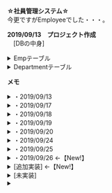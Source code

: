 **☆社員管理システム☆**  
今更ですがEmployeeでした・・・。

**2019/09/13　プロジェクト作成**  
　[DBの中身]  
<details>
<summary>Empテーブル</summary>
<div>

　　　emp_id →int 自動採番 主キー  
　　　emp_pass →nvarchar(Max) NN  
　　　emp_name →nvarchar(30) NN  
　　　gendere →int NN  
　　　address →nvarchar(60) NN  
　　　birthday →Date NN  
　　　role →nvarchar(20) NN  
　　　dept_id →int NN Departmentのdept_idと関連付け  
　　　enable →bit NN 初期値true  
</div>
</details>

<details>
<summary>Departmentテーブル</summary>
<div>

　　　dept_id →int 自動採番 主キー  
　　　dept_name →nvarchar(15) NN  
</div>
</details>  


**メモ**  
<details>
<summary>・2019/09/13</summary>
<div>

indexページから一覧表示への画面遷移完了。  
ログイン処理はまだ実装していないので、ログインは素通り。  
</div>
</details>  


<details>
<summary>・2019/09/17</summary>
<div>

EmpMapper作成、Emp.javaにdeptIdのフィールド追加、countメソッド不要そうなので削除しました。  
↓権限(role)の表示はService内で変更でき、性別(gender)の変換方法がいくつか思い当たりましたが正解がわかりません。  
**◇疑問◇**  
要件定義ではgenderの値はint型で扱っており、Vで表示させる時は"男性""女性"として表示させる。  
<details>
<summary>考えた方法</summary>
<div>

方法1：V側のif文処理でgenderの値に応じて表示を変更する。  
方法2：EmpクラスにString型のフィールドを追加し、Serviceでif文処理で変更した値を格納する。  
方法3：genderテーブルを追加し、内部結合させて性別名を取得する。  
方法4：そもそもDBを変更して"男性""女性"で登録する。
</div>
</details>
一応現状は方法2を使って性別名で表記できてます。  

↓↓↓  
◇解決◇(2019/09/18)  
対応した文字列へ変換するConversionクラスを作成。  
Controllerで@AutowiredでBean化し、Vで呼び出す。  
◆改善◆  
Conversionクラスでif文を使っていた処理をMapを使用した処理へ変更。  
処理の中身だけ変更し、呼び出し方は現状では変更してません。  

社員名検索、部署名検索実装。  
社員名検索時未入力だと全件表示させてます。  
→現状Controller内でif分岐させています。  
</div>
</details>  


<details>
<summary>・2019/09/18</summary>
<div>

新規登録処理を作成。  
登録処理時にbirthdayがutil型で変な値になっているためsqlに入らずエラーが起きる。  
前回の作成物ではDTOの日付はutilで動いていたので、データバインドやバリデーション等で対処出来るはず。  
→一応解決済み。(2019/09/19)  
　checkからcompleteに遷移する時にエラーが出る為、checkからControllerに送る<input type="hidden">のvalueをフォーマットして送信した所登録されました。  
DBの値も正しい形式で登録されてます。  
</div>
</details>  


<details>
<summary>・2019/09/19</summary>
<div>

削除処理を作成。URLにCtrlと付いているのがイケてなく感じたので、名前を変更。  
**疑問メモ**  
htmlのラジオボタンやプルダウン形式のフォームに関して、更新の初期画面等で初期値をDBに登録されている値にしたい場合、if文でchecked等を各パターンで作成すれば出来るがifを使わないで処理できるかどうか模索中。  
→jQueryで出来そう・・・？  
↓   
→jQueryで出来ました！  
　jsファイルを読み込む場所をheadタグ内にすると反映されない為、ページ最下部に記述してます。(2019/09/20)  
</div>
</details>  


<details>
<summary>・2019/09/20</summary>
<div>

更新処理作成。  
確認画面から入力フォームに戻った際に生年月日の初期値が表示されない不具合を修正。  
新規登録、更新処理での入力チェック実装。エラーメッセージは入力項目毎に個別で出力させています。  
</div>
</details>  


<details>
<summary>・2019/09/24</summary>
<div>

ログイン、ログアウト処理実装。  
ログアウトが現状Getで処理してるのでPost処理へ変更予定。  
→Post処理で作成。レイアウトをCSSで修正。  
ログイン処理はセッション関係がこれからです。  
入力フォームにて部署名が送信された値で初期選択されていなかった不具合を修正。  
エラーページ作成。  
ログイン中のempIdはControllerで取得出来たので。もう少し試行錯誤。  
</div>
</details>


<details>
<summary>・2019/09/25</summary>
<div>

ログインの次の処理でIdとNameをセッションに格納、各メソッドでmodelにセットしてhtmlに渡すというちょっと強引な方法ですが動作は確認出来てます。  
更新時、呼び出したIDとログイン中のIDを比較して同じ値であればsessionの中身も更新するようにしてます。  
併せて、ヘッダー部のempNameを押下すると更新画面に進めるようにしました。  
権限によって遷移できるページ、表示させる内容を変更しました。  
新規登録：管理者のみ  
更新時の権限の変更：管理者のみ  
一覧表示：一般権限は一部制限あり  

パスワード再設定ページ作成着手。  
indexから遷移してempIdとempNameの２つで参照して、該当データがあれば新しいパスワードへ更新する機能。  
入力画面から確認画面への遷移は一旦出来ました。一致するデータがない場合に入力ページに戻す処理をしてますが、!= nullでは上手く動かないかも？（ページ遷移は期待通りだが作成したエラーメッセージが表示されていない）  
ひとまず正常処理で最後まで進めるように作成してみます。  

</div>
</details>


<details>
<summary>・2019/09/26 ←【New!】</summary>
<div>

パスワード再設定機能を作成。  
再設定入力フォームで入力チェックを実装しましたが、エラーが出てわけわからない事になってます。  

<details>
<summary>わけわからん詳細</summary>
<div>

バリデーションとエラーメッセージを実装し、動作確認  
↓  
①IllegalStateException: Neither BindingResult nor plain target object for bean name 'PasswordResetForm' available as request attribute  
上記エラー発生。(th:objectの値を大文字から始めてた。)  
↓  
再度動作確認。  
エラーメッセージが日本語と英語が重なって表示される。  
↓  
Insertの時はちゃんと動作してるか確認。  
↓  
②org.springframework.expression.spel.SpelEvaluationException: EL1007E: Property or field 'empId' cannot be found on null  
最初に実装した時は動いていたはずなのに上記エラーが発生。  
↓  
PasswordResetFormの中のempIdフィールドを消してみたり、その他消したり戻したりをやって結局変更する前の形に戻したところ、パスワード再設定フォームは入力チェックの動作確認ができた。  
↓  
登録時の入力チェックを確認するとやはり②のエラーが発生する。  
  
  
登録時はempIdの値は全く触らないのに何故empId云々のエラーが出るのかよくわかりません。  
もしかしたらsessionが悪さをしてる可能性が・・・？  
・header部の社員名を押すとログイン中のアカウントの更新フォームに遷移する仕様  
・更新フォームは初期値を表示させる為にempIdを使っている。  
・その為にheader部のformにempIdの名前でsessionEmpIdを設定している。  
・登録更新の入力チェックを実装した後にセッション関係の実装を行った。  


</div>
</details>

</div>
</details>


<details>
<summary>[追加実装] ←【New!】</summary>
<div>

・検索結果の件数を表示。  
・検索結果0件だった場合の表示。  
・検索内容も併せて表示。  
・よくあるパスワード再設定機能  
</div>
</details>


<details>
<summary>[未実装]</summary>
<div>

・その他、細かい追加機能etc  
</div>
</details>  


<details>
<summary></summary>
<div>

</div>
</details>